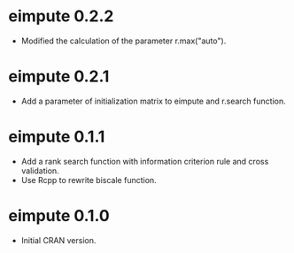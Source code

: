 # eimpute 0.2.2

* Modified the calculation of the parameter r.max("auto").

# eimpute 0.2.1

* Add a parameter of initialization matrix to eimpute and r.search function.

# eimpute 0.1.1

* Add a rank search function with information criterion rule and cross validation.
* Use Rcpp to rewrite biscale function.

# eimpute 0.1.0

* Initial CRAN version.
